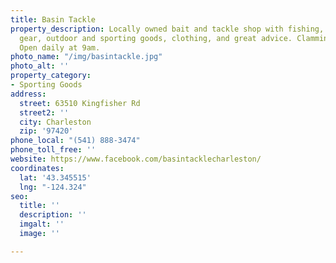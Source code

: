 ```yaml
---
title: Basin Tackle
property_description: Locally owned bait and tackle shop with fishing, crabbing, clamming
  gear, outdoor and sporting goods, clothing, and great advice. Clamming classes offered.
  Open daily at 9am.
photo_name: "/img/basintackle.jpg"
photo_alt: ''
property_category:
- Sporting Goods
address:
  street: 63510 Kingfisher Rd
  street2: ''
  city: Charleston
  zip: '97420'
phone_local: "(541) 888-3474"
phone_toll_free: ''
website: https://www.facebook.com/basintacklecharleston/
coordinates:
  lat: '43.345515'
  lng: "-124.324"
seo:
  title: ''
  description: ''
  imgalt: ''
  image: ''

---
```

